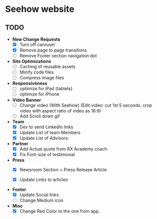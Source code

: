 Seehow website
=====

TODO
------
- __New Change Requests__
  - [x] Turn off carousel
  - [x] Remove page to page transitions
  - [ ] Remove Footer section navigation dot

- __Site Optimizations__
  - [ ] Caching of reusable assets
  - [ ] Minify code files
  - [ ] Compress image files

- __Responsiveness__
  - [ ] optimize for iPad (tablets)
  - [ ] optimize for iPhone

- __Video Banner__
  - [ ] Change video (With Seehow) (Edit video: cut 1st 5 seconds, crop video with aspect ratio of video as 16:9)
  - [ ] Add Scroll down gif

- __Team__
  - [x] Dev to send LinkedIn links
  - [x] Update List of team Members
  - [x] Update List of Advisors:

- __Partner__
    - [x] Add Actual quote from RX Academy coach
    - [x] Fix Font-size of testimonial

- __Press__
  - [x] Newsroom Section + Press Release Article
  - [x] Update Links to articles


- __Footer__
  - [x] Update Social links
  - [ ] Change Medium icon

- __Misc__
  - [x] Change Red Color to the one from app.
